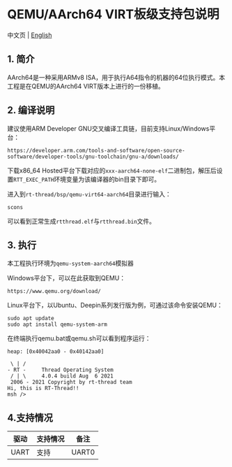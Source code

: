 # QEMU/AArch64 VIRT板级支持包说明

中文页 | [English](README.md)

## 1. 简介

AArch64是一种采用ARMv8 ISA，用于执行A64指令的机器的64位执行模式。本工程是在QEMU的AArch64 VIRT版本上进行的一份移植。

## 2. 编译说明

建议使用ARM Developer GNU交叉编译工具链，目前支持Linux/Windows平台：
```
https://developer.arm.com/tools-and-software/open-source-software/developer-tools/gnu-toolchain/gnu-a/downloads/
```
下载x86_64 Hosted平台下载对应的`xxx-aarch64-none-elf`二进制包，解压后设置`RTT_EXEC_PATH`环境变量为该编译器的bin目录下即可。

进入到`rt-thread/bsp/qemu-virt64-aarch64`目录进行输入：
```
scons
```
可以看到正常生成`rtthread.elf`与`rtthread.bin`文件。

## 3. 执行

本工程执行环境为`qemu-system-aarch64`模拟器

Windows平台下，可以在此获取到QEMU：
```
https://www.qemu.org/download/
```
Linux平台下，以Ubuntu、Deepin系列发行版为例，可通过该命令安装QEMU：
```
sudo apt update
sudo apt install qemu-system-arm
```

在终端执行qemu.bat或qemu.sh可以看到程序运行：
```
heap: [0x40042aa0 - 0x40142aa0]

 \ | /
- RT -     Thread Operating System
 / | \     4.0.4 build Aug  6 2021
 2006 - 2021 Copyright by rt-thread team
Hi, this is RT-Thread!!
msh />
```

## 4.支持情况

| 驱动 | 支持情况  |  备注  |
| ------ | ----  | :------:  |
| UART | 支持 | UART0 |